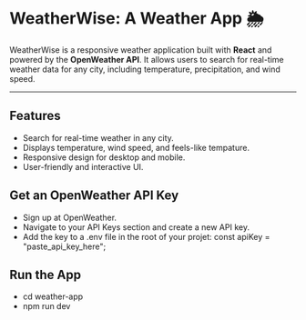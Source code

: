 # WeatherWise: A  Weather App 🌦️

WeatherWise is a responsive weather application built with **React** and powered by the **OpenWeather API**. It allows users to search for real-time weather data for any city, including temperature, precipitation, and wind speed.

---

## Features
- Search for real-time weather in any city.
- Displays temperature, wind speed, and feels-like tempature.
- Responsive design for desktop and mobile.
- User-friendly and interactive UI.

## Get an OpenWeather API Key
- Sign up at OpenWeather.
- Navigate to your API Keys section and create a new API key.
- Add the key to a .env file in the root of your projet:
const apiKey = "paste_api_key_here";

## Run the App
- cd weather-app
- npm run dev

